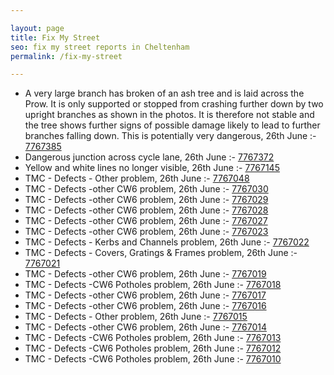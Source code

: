 ```yaml
---

layout: page
title: Fix My Street
seo: fix my street reports in Cheltenham
permalink: /fix-my-street

---
```


<!-- fix_marker starts -->

- A very large branch has broken of an ash tree and is laid across the Prow. It is only supported or stopped from crashing further down by two upright branches as shown in the photos. It is therefore not stable and the tree shows further signs of possible damage likely to lead to further branches falling down. This is potentially very dangerous, 26th June :- [7767385](https://www.fixmystreet.com/report/7767385)
- Dangerous junction across cycle lane, 26th June :- [7767372](https://www.fixmystreet.com/report/7767372)
- Yellow and white lines no longer visible, 26th June :- [7767145](https://www.fixmystreet.com/report/7767145)
- TMC - Defects - Other problem, 26th June :- [7767048](https://www.fixmystreet.com/report/7767048)
- TMC - Defects -other CW6 problem, 26th June :- [7767030](https://www.fixmystreet.com/report/7767030)
- TMC - Defects -other CW6 problem, 26th June :- [7767029](https://www.fixmystreet.com/report/7767029)
- TMC - Defects -other CW6 problem, 26th June :- [7767028](https://www.fixmystreet.com/report/7767028)
- TMC - Defects -other CW6 problem, 26th June :- [7767027](https://www.fixmystreet.com/report/7767027)
- TMC - Defects -other CW6 problem, 26th June :- [7767023](https://www.fixmystreet.com/report/7767023)
- TMC - Defects - Kerbs and Channels problem, 26th June :- [7767022](https://www.fixmystreet.com/report/7767022)
- TMC - Defects - Covers, Gratings & Frames problem, 26th June :- [7767021](https://www.fixmystreet.com/report/7767021)
- TMC - Defects -other CW6 problem, 26th June :- [7767019](https://www.fixmystreet.com/report/7767019)
- TMC - Defects -CW6 Potholes  problem, 26th June :- [7767018](https://www.fixmystreet.com/report/7767018)
- TMC - Defects -other CW6 problem, 26th June :- [7767017](https://www.fixmystreet.com/report/7767017)
- TMC - Defects -other CW6 problem, 26th June :- [7767016](https://www.fixmystreet.com/report/7767016)
- TMC - Defects - Other problem, 26th June :- [7767015](https://www.fixmystreet.com/report/7767015)
- TMC - Defects -other CW6 problem, 26th June :- [7767014](https://www.fixmystreet.com/report/7767014)
- TMC - Defects -CW6 Potholes  problem, 26th June :- [7767013](https://www.fixmystreet.com/report/7767013)
- TMC - Defects -CW6 Potholes  problem, 26th June :- [7767012](https://www.fixmystreet.com/report/7767012)
- TMC - Defects -CW6 Potholes  problem, 26th June :- [7767010](https://www.fixmystreet.com/report/7767010)

<!-- fix_marker ends -->